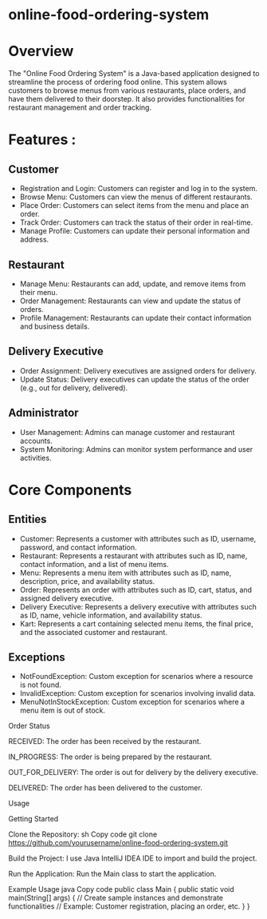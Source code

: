# online-food-ordering-system

# Overview

The "Online Food Ordering System" is a Java-based application designed to streamline the process of ordering food online. This system allows customers to browse menus from various restaurants, place orders, and have them delivered to their doorstep. It also provides functionalities for restaurant management and order tracking.

# Features :

## Customer
<ul>
<li> Registration and Login: Customers can register and log in to the system.</li>
<li> Browse Menu: Customers can view the menus of different restaurants.</li>
<li> Place Order: Customers can select items from the menu and place an order.</li>
<li> Track Order: Customers can track the status of their order in real-time.</li>
<li> Manage Profile: Customers can update their personal information and address.</li>
</ul>

## Restaurant
<ul>
<li>Manage Menu: Restaurants can add, update, and remove items from their menu.</li>
<li>Order Management: Restaurants can view and update the status of orders.</li>
<li>Profile Management: Restaurants can update their contact information and business details.</li>
</ul>

## Delivery Executive
<ul>
<li>Order Assignment: Delivery executives are assigned orders for delivery.</li>
<li>Update Status: Delivery executives can update the status of the order (e.g., out for delivery, delivered).</li>
</ul>

## Administrator
<ul>
<li>User Management: Admins can manage customer and restaurant accounts.</li>
<li>System Monitoring: Admins can monitor system performance and user activities.</li>
</ul>

# Core Components
## Entities
<ul>
<li>Customer: Represents a customer with attributes such as ID, username, password, and contact information.</li>

<li>Restaurant: Represents a restaurant with attributes such as ID, name, contact information, and a list of menu items.</li>

<li>Menu: Represents a menu item with attributes such as ID, name, description, price, and availability status.</li>

<li>Order: Represents an order with attributes such as ID, cart, status, and assigned delivery executive.</li>

<li>Delivery Executive: Represents a delivery executive with attributes such as ID, name, vehicle information, and availability status.</li>

<li>Kart: Represents a cart containing selected menu items, the final price, and the associated customer and restaurant.</li>
</ul>

## Exceptions
<ul>
<li>NotFoundException: Custom exception for scenarios where a resource is not found.</li>

<li>InvalidException: Custom exception for scenarios involving invalid data.</li>

<li>MenuNotInStockException: Custom exception for scenarios where a menu item is out of stock.</li>
</ul>

Order Status

RECEIVED: The order has been received by the restaurant.

IN_PROGRESS: The order is being prepared by the restaurant.

OUT_FOR_DELIVERY: The order is out for delivery by the delivery executive.

DELIVERED: The order has been delivered to the customer.


Usage

Getting Started

Clone the Repository:
sh
Copy code
git clone https://github.com/yourusername/online-food-ordering-system.git

Build the Project:
I use Java IntelliJ IDEA IDE to import and build the project.

Run the Application:
Run the Main class to start the application.

Example Usage
java
Copy code
public class Main {
public static void main(String[] args) {
// Create sample instances and demonstrate functionalities
// Example: Customer registration, placing an order, etc.
}
}
